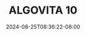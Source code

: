 --- 
title: "ALGOVITA 10"
description: "nonton bokeh ALGOVITA 10 simontox   new"
date: 2024-08-25T08:36:22-08:00
file_code: "b63t83v9efn0"
draft: false
cover: "q1uu2lq2gaba7p5h.jpg"
tags: ["ALGOVITA", "bokep-indo", "bokep-viral", "bokep-ig"]
length: 64
fld_id: "1482686"
foldername: "Aglovita 1"
categories: ["Aglovita 1"]
views: 0
---